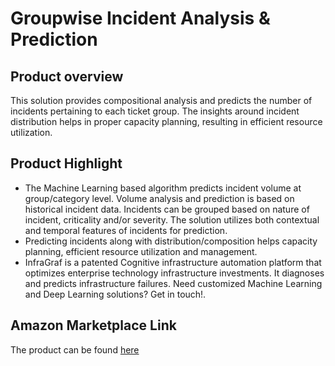 # Groupwise Incident Analysis & Prediction

## Product overview

This solution provides compositional analysis and predicts the number of incidents pertaining to each ticket group. The insights around incident distribution helps in proper capacity planning, resulting in efficient resource utilization.

## Product Highlight 

* The Machine Learning based algorithm predicts incident volume at group/category level. Volume analysis and prediction is based on historical incident data. Incidents can be grouped based on nature of incident, criticality and/or severity. The solution utilizes both contextual and temporal features of incidents for prediction.
* Predicting incidents along with distribution/composition helps capacity planning, efficient resource utilization and management.
* InfraGraf is a patented Cognitive infrastructure automation platform that optimizes enterprise technology infrastructure investments. It diagnoses and predicts infrastructure failures. Need customized Machine Learning and Deep Learning solutions? Get in touch!.

## Amazon Marketplace Link
The product can be found [here](https://aws.amazon.com/marketplace/pp/prodview-zwze5taosxfpu?qid=1618557892814&sr=0-1&ref_=srh_res_product_title)
